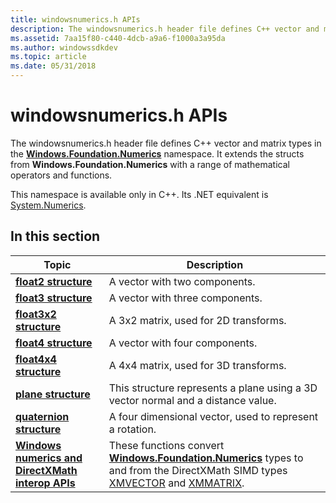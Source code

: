 ```yaml
---
title: windowsnumerics.h APIs
description: The windowsnumerics.h header file defines C++ vector and matrix types in the Windows.Foundation.Numerics namespace. It extends the structs from Windows.Foundation.Numerics with a range of mathematical operators and functions.
ms.assetid: 7aa15f80-c440-4dcb-a9a6-f1000a3a95da
ms.author: windowssdkdev
ms.topic: article
ms.date: 05/31/2018
---
```


# windowsnumerics.h APIs

The windowsnumerics.h header file defines C++ vector and matrix types in the [**Windows.Foundation.Numerics**](/uwp/api/Windows.Foundation.Numerics) namespace. It extends the structs from **Windows.Foundation.Numerics** with a range of mathematical operators and functions.

This namespace is available only in C++. Its .NET equivalent is [System.Numerics](/dotnet/api/system.numerics?view=netframework-4.8).

## In this section

| Topic | Description |
|-|-|
| [**float2 structure**](float2-structure.md) | A vector with two components. |
| [**float3 structure**](float3-structure.md) | A vector with three components. |
| [**float3x2 structure**](float3x2-structure.md) | A 3x2 matrix, used for 2D transforms. |
| [**float4 structure**](float4-structure.md) | A vector with four components. |
| [**float4x4 structure**](float4x4-structure.md) | A 4x4 matrix, used for 3D transforms. |
| [**plane structure**](plane-structure.md) | This structure represents a plane using a 3D vector normal and a distance value. |
| [**quaternion structure**](quaternion-structure.md) | A four dimensional vector, used to represent a rotation. |
| [**Windows numerics and DirectXMath interop APIs**](windows-numerics-and-directxmath-interop-apis.md) | These functions convert [**Windows.Foundation.Numerics**](/uwp/api/Windows.Foundation.Numerics) types to and from the DirectXMath SIMD types [XMVECTOR](/windows/win32/dxmath/xmvector-data-type) and [XMMATRIX](/windows/win32/api/directxmath/ns-directxmath-xmmatrix). |
